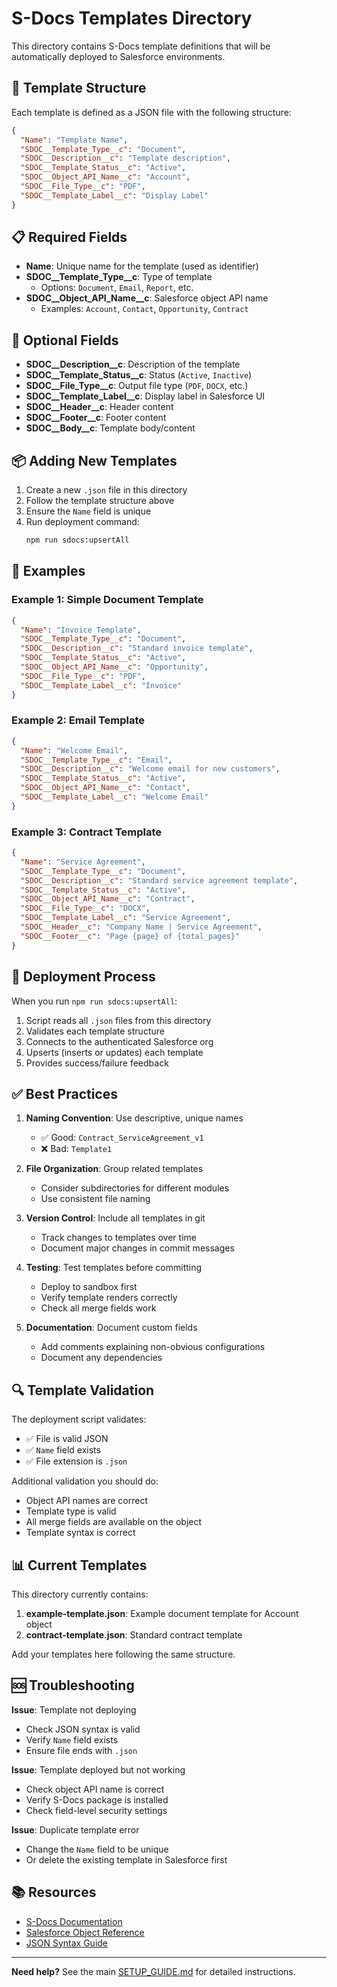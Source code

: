 # S-Docs Templates Directory

This directory contains S-Docs template definitions that will be automatically deployed to Salesforce environments.

## 📁 Template Structure

Each template is defined as a JSON file with the following structure:

```json
{
  "Name": "Template Name",
  "SDOC__Template_Type__c": "Document",
  "SDOC__Description__c": "Template description",
  "SDOC__Template_Status__c": "Active",
  "SDOC__Object_API_Name__c": "Account",
  "SDOC__File_Type__c": "PDF",
  "SDOC__Template_Label__c": "Display Label"
}
```

## 📋 Required Fields

- **Name**: Unique name for the template (used as identifier)
- **SDOC__Template_Type__c**: Type of template
  - Options: `Document`, `Email`, `Report`, etc.
- **SDOC__Object_API_Name__c**: Salesforce object API name
  - Examples: `Account`, `Contact`, `Opportunity`, `Contract`

## 📝 Optional Fields

- **SDOC__Description__c**: Description of the template
- **SDOC__Template_Status__c**: Status (`Active`, `Inactive`)
- **SDOC__File_Type__c**: Output file type (`PDF`, `DOCX`, etc.)
- **SDOC__Template_Label__c**: Display label in Salesforce UI
- **SDOC__Header__c**: Header content
- **SDOC__Footer__c**: Footer content
- **SDOC__Body__c**: Template body/content

## 📦 Adding New Templates

1. Create a new `.json` file in this directory
2. Follow the template structure above
3. Ensure the `Name` field is unique
4. Run deployment command:
   ```bash
   npm run sdocs:upsertAll
   ```

## 🎯 Examples

### Example 1: Simple Document Template
```json
{
  "Name": "Invoice Template",
  "SDOC__Template_Type__c": "Document",
  "SDOC__Description__c": "Standard invoice template",
  "SDOC__Template_Status__c": "Active",
  "SDOC__Object_API_Name__c": "Opportunity",
  "SDOC__File_Type__c": "PDF",
  "SDOC__Template_Label__c": "Invoice"
}
```

### Example 2: Email Template
```json
{
  "Name": "Welcome Email",
  "SDOC__Template_Type__c": "Email",
  "SDOC__Description__c": "Welcome email for new customers",
  "SDOC__Template_Status__c": "Active",
  "SDOC__Object_API_Name__c": "Contact",
  "SDOC__Template_Label__c": "Welcome Email"
}
```

### Example 3: Contract Template
```json
{
  "Name": "Service Agreement",
  "SDOC__Template_Type__c": "Document",
  "SDOC__Description__c": "Standard service agreement template",
  "SDOC__Template_Status__c": "Active",
  "SDOC__Object_API_Name__c": "Contract",
  "SDOC__File_Type__c": "DOCX",
  "SDOC__Template_Label__c": "Service Agreement",
  "SDOC__Header__c": "Company Name | Service Agreement",
  "SDOC__Footer__c": "Page {page} of {total_pages}"
}
```

## 🔄 Deployment Process

When you run `npm run sdocs:upsertAll`:

1. Script reads all `.json` files from this directory
2. Validates each template structure
3. Connects to the authenticated Salesforce org
4. Upserts (inserts or updates) each template
5. Provides success/failure feedback

## ✅ Best Practices

1. **Naming Convention**: Use descriptive, unique names
   - ✅ Good: `Contract_ServiceAgreement_v1`
   - ❌ Bad: `Template1`

2. **File Organization**: Group related templates
   - Consider subdirectories for different modules
   - Use consistent file naming

3. **Version Control**: Include all templates in git
   - Track changes to templates over time
   - Document major changes in commit messages

4. **Testing**: Test templates before committing
   - Deploy to sandbox first
   - Verify template renders correctly
   - Check all merge fields work

5. **Documentation**: Document custom fields
   - Add comments explaining non-obvious configurations
   - Document any dependencies

## 🔍 Template Validation

The deployment script validates:
- ✅ File is valid JSON
- ✅ `Name` field exists
- ✅ File extension is `.json`

Additional validation you should do:
- Object API names are correct
- Template type is valid
- All merge fields are available on the object
- Template syntax is correct

## 📊 Current Templates

This directory currently contains:

1. **example-template.json**: Example document template for Account object
2. **contract-template.json**: Standard contract template

Add your templates here following the same structure.

## 🆘 Troubleshooting

**Issue**: Template not deploying
- Check JSON syntax is valid
- Verify `Name` field exists
- Ensure file ends with `.json`

**Issue**: Template deployed but not working
- Check object API name is correct
- Verify S-Docs package is installed
- Check field-level security settings

**Issue**: Duplicate template error
- Change the `Name` field to be unique
- Or delete the existing template in Salesforce first

## 📚 Resources

- [S-Docs Documentation](https://www.s-docs.com/documentation/)
- [Salesforce Object Reference](https://developer.salesforce.com/docs/atlas.en-us.object_reference.meta/object_reference/)
- [JSON Syntax Guide](https://www.json.org/)

---

**Need help?** See the main [SETUP_GUIDE.md](../../SETUP_GUIDE.md) for detailed instructions.
